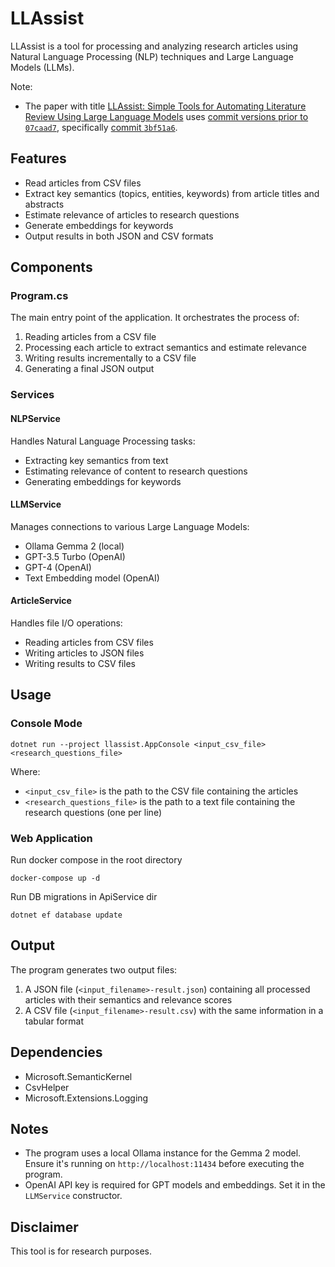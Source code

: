 # LLAssist

LLAssist is a tool for processing and analyzing research articles using Natural Language Processing (NLP) techniques and Large Language Models (LLMs).

Note:
- The paper with title [LLAssist: Simple Tools for Automating Literature Review Using Large Language Models](https://doi.org/10.48550/arXiv.2407.13993) uses [commit versions prior to `07caad7`](https://github.com/cyharyanto/llassist/tree/07caad7d954f9e64933ffa5aa34d0b745006feea), specifically [commit `3bf51a6`](https://github.com/cyharyanto/llassist/tree/3bf51a695b945e07c77eaa0a323c9aa3e57372bd).

## Features

- Read articles from CSV files
- Extract key semantics (topics, entities, keywords) from article titles and abstracts
- Estimate relevance of articles to research questions
- Generate embeddings for keywords
- Output results in both JSON and CSV formats

## Components

### Program.cs

The main entry point of the application. It orchestrates the process of:
1. Reading articles from a CSV file
2. Processing each article to extract semantics and estimate relevance
3. Writing results incrementally to a CSV file
4. Generating a final JSON output

### Services

#### NLPService

Handles Natural Language Processing tasks:
- Extracting key semantics from text
- Estimating relevance of content to research questions
- Generating embeddings for keywords

#### LLMService

Manages connections to various Large Language Models:
- Ollama Gemma 2 (local)
- GPT-3.5 Turbo (OpenAI)
- GPT-4 (OpenAI)
- Text Embedding model (OpenAI)

#### ArticleService

Handles file I/O operations:
- Reading articles from CSV files
- Writing articles to JSON files
- Writing results to CSV files

## Usage

### Console Mode

```
dotnet run --project llassist.AppConsole <input_csv_file> <research_questions_file>
```

Where:
- `<input_csv_file>` is the path to the CSV file containing the articles
- `<research_questions_file>` is the path to a text file containing the research questions (one per line)

### Web Application

Run docker compose in the root directory
```
docker-compose up -d
```

Run DB migrations in ApiService dir
```
dotnet ef database update
```


## Output

The program generates two output files:
1. A JSON file (`<input_filename>-result.json`) containing all processed articles with their semantics and relevance scores
2. A CSV file (`<input_filename>-result.csv`) with the same information in a tabular format

## Dependencies

- Microsoft.SemanticKernel
- CsvHelper
- Microsoft.Extensions.Logging

## Notes

- The program uses a local Ollama instance for the Gemma 2 model. Ensure it's running on `http://localhost:11434` before executing the program.
- OpenAI API key is required for GPT models and embeddings. Set it in the `LLMService` constructor.

## Disclaimer

This tool is for research purposes.

